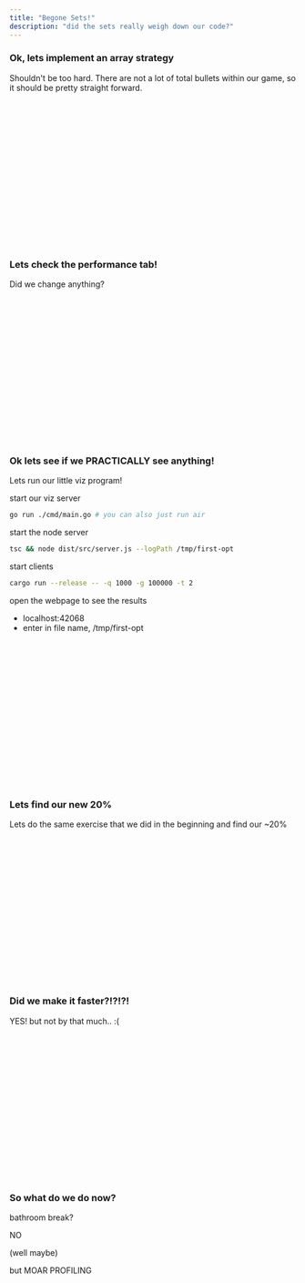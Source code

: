 ```yaml
---
title: "Begone Sets!"
description: "did the sets really weigh down our code?"
---
```


### Ok, lets implement an array strategy
Shouldn't be too hard.  There are not a lot of total bullets within our game,
so it should be pretty straight forward.

<br/>
<br/>
<br/>
<br/>
<br/>
<br/>
<br/>
<br/>
<br/>
<br/>
<br/>
<br/>
<br/>
<br/>
<br/>

### Lets check the performance tab!
Did we change anything?

<br/>
<br/>
<br/>
<br/>
<br/>
<br/>
<br/>
<br/>
<br/>
<br/>
<br/>
<br/>
<br/>
<br/>
<br/>

### Ok lets see if we PRACTICALLY see anything!
Lets run our little viz program!

start our viz server
```bash
go run ./cmd/main.go # you can also just run air
```

start the node server
```bash
tsc && node dist/src/server.js --logPath /tmp/first-opt
```

start clients
```bash
cargo run --release -- -q 1000 -g 100000 -t 2
```

open the webpage to see the results
* localhost:42068
* enter in file name, /tmp/first-opt

<br/>
<br/>
<br/>
<br/>
<br/>
<br/>
<br/>
<br/>
<br/>
<br/>
<br/>
<br/>
<br/>
<br/>
<br/>

### Lets find our new 20%
Lets do the same exercise that we did in the beginning and find our ~20%

<br/>
<br/>
<br/>
<br/>
<br/>
<br/>
<br/>
<br/>
<br/>
<br/>
<br/>
<br/>
<br/>
<br/>
<br/>

### Did we make it faster?!?!?!
YES!  but not by that much.. :(

<br/>
<br/>
<br/>
<br/>
<br/>
<br/>
<br/>
<br/>
<br/>
<br/>
<br/>
<br/>
<br/>
<br/>
<br/>

### So what do we do now?
bathroom break?

NO

(well maybe)

but MOAR PROFILING

<br/>
<br/>
<br/>
<br/>
<br/>
<br/>
<br/>
<br/>
<br/>
<br/>
<br/>
<br/>
<br/>
<br/>
<br/>

